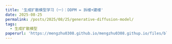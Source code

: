 ```yaml
---
title: '生成扩散模型学习（一）：DDPM = 拆楼+建楼'
date: 2025-08-25
permalink: /posts/2025/08/25/generative-diffusion-model/
tags:
  - 生成扩散模型
paperurl: 'https://mengzhu0308.github.io/mengzhu0308.githup.io/files/blog/generative-diffusion-model/2025-08-25-generative-diffusion-model.pdf'
---
```

